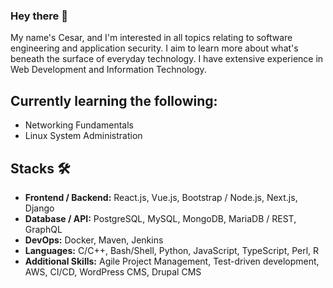 ### Hey there 👋

My name's Cesar, and I'm interested in all topics relating to software engineering and application security.
I aim to learn more about what's beneath the surface of everyday technology. I have extensive experience in
Web Development and Information Technology.

## Currently learning the following:
- Networking Fundamentals
- Linux System Administration

## Stacks 🛠
- **Frontend / Backend:** React.js, Vue.js, Bootstrap / Node.js, Next.js, Django
- **Database / API:** PostgreSQL, MySQL, MongoDB, MariaDB / REST, GraphQL
- **DevOps:** Docker, Maven, Jenkins
- **Languages:** C/C++, Bash/Shell, Python, JavaScript, TypeScript, Perl, R
- **Additional Skills:** Agile Project Management, Test-driven development, AWS, CI/CD, WordPress CMS, Drupal CMS




